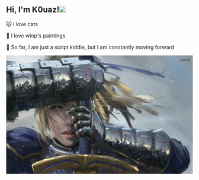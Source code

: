 ## Hi, I'm K0uaz!<img src="https://media.giphy.com/media/WUlplcMpOCEmTGBtBW/giphy.gif" width="30">

🐱 I love cats

💌 I love wlop's paintings

💬 So far, I am just a script kiddie, but I am constantly moving forward


<img src="https://github.com/K0uaz/K0uaz/blob/main/wlop.jpg">
